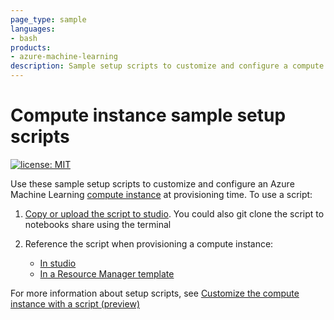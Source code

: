 ```yaml
---
page_type: sample
languages:
- bash
products:
- azure-machine-learning
description: Sample setup scripts to customize and configure a compute instance at provisioning time.
---
```


# Compute instance sample setup scripts

[![license: MIT](https://img.shields.io/badge/License-MIT-purple.svg)](../LICENSE)

Use these sample setup scripts to customize and configure an Azure Machine Learning [compute instance](https://docs.microsoft.com/azure/machine-learning/concept-compute-instance) at provisioning time. To use a script:

1. [Copy or upload the script to studio](https://docs.microsoft.com/azure/machine-learning/how-to-create-manage-compute-instance?tabs=python#create-the-setup-script). You could also git clone the script to notebooks share using the terminal

1. Reference the script when provisioning a compute instance:
    * [In studio](https://docs.microsoft.com/azure/machine-learning/how-to-create-manage-compute-instance?tabs=python#use-the-script-in-the-studio)
    * [In a Resource Manager template](https://docs.microsoft.com/azure/machine-learning/how-to-create-manage-compute-instance?tabs=python#use-script-in-a-resource-manager-template)

For more information about setup scripts, see [Customize the compute instance with a script (preview)](https://docs.microsoft.com/azure/machine-learning/how-to-create-manage-compute-instance?tabs=python#setup-script)
